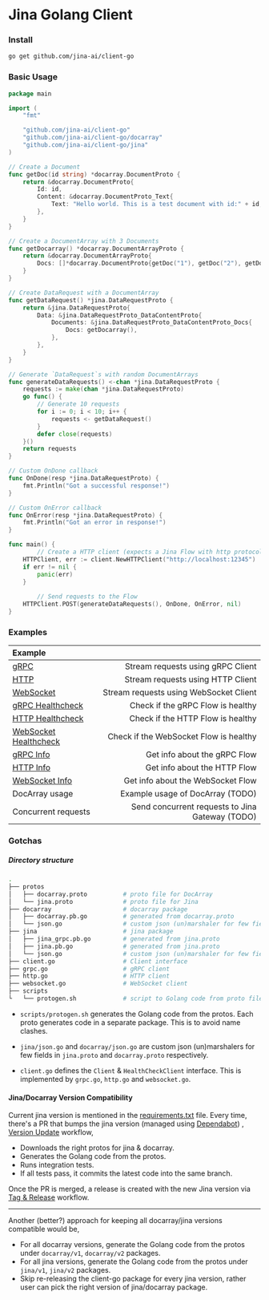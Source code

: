# Jina Golang Client

### Install

```bash
go get github.com/jina-ai/client-go
```

### Basic Usage

```go
package main

import (
	"fmt"

	"github.com/jina-ai/client-go"
	"github.com/jina-ai/client-go/docarray"
	"github.com/jina-ai/client-go/jina"
)

// Create a Document
func getDoc(id string) *docarray.DocumentProto {
	return &docarray.DocumentProto{
		Id: id,
		Content: &docarray.DocumentProto_Text{
			Text: "Hello world. This is a test document with id:" + id,
		},
	}
}

// Create a DocumentArray with 3 Documents
func getDocarray() *docarray.DocumentArrayProto {
	return &docarray.DocumentArrayProto{
		Docs: []*docarray.DocumentProto{getDoc("1"), getDoc("2"), getDoc("3")},
	}
}

// Create DataRequest with a DocumentArray
func getDataRequest() *jina.DataRequestProto {
	return &jina.DataRequestProto{
		Data: &jina.DataRequestProto_DataContentProto{
			Documents: &jina.DataRequestProto_DataContentProto_Docs{
				Docs: getDocarray(),
			},
		},
	}
}

// Generate `DataRequest`s with random DocumentArrays
func generateDataRequests() <-chan *jina.DataRequestProto {
	requests := make(chan *jina.DataRequestProto)
	go func() {
		// Generate 10 requests
		for i := 0; i < 10; i++ {
			requests <- getDataRequest()
		}
		defer close(requests)
	}()
	return requests
}

// Custom OnDone callback
func OnDone(resp *jina.DataRequestProto) {
	fmt.Println("Got a successful response!")
}

// Custom OnError callback
func OnError(resp *jina.DataRequestProto) {
	fmt.Println("Got an error in response!")
}

func main() {
    	// Create a HTTP client (expects a Jina Flow with http protocol running on localhost:12345)
	HTTPClient, err := client.NewHTTPClient("http://localhost:12345")
	if err != nil {
		panic(err)
	}
    
    	// Send requests to the Flow
	HTTPClient.POST(generateDataRequests(), OnDone, OnError, nil)
}

```



### Examples


| Example |  |
| :---   | ---:  |
| [gRPC](examples/grpc/) | Stream requests using gRPC Client |
| [HTTP](examples/http/) | Stream requests using HTTP Client |
| [WebSocket](examples/websocket/) | Stream requests using WebSocket Client |
| [gRPC Healthcheck](examples/healthcheck/grpc/) | Check if the gRPC Flow is healthy |
| [HTTP Healthcheck](examples/healthcheck/http/) | Check if the  HTTP Flow is healthy |
| [WebSocket Healthcheck](examples/healthcheck/websocket/) | Check if the WebSocket Flow is healthy |
| [gRPC Info](examples/info/grpc/) | Get info about the gRPC Flow |
| [HTTP Info](examples/info/http/) | Get info about the HTTP Flow |
| [WebSocket Info](examples/info/websocket/) | Get info about the WebSocket Flow |
| DocArray usage | Example usage of DocArray (TODO) |
| Concurrent requests | Send concurrent requests to Jina Gateway (TODO) |



### Gotchas

##### Directory structure

```bash
.
├── protos
│   ├── docarray.proto          # proto file for DocArray
│   └── jina.proto              # proto file for Jina
├── docarray                    # docarray package
│   ├── docarray.pb.go          # generated from docarray.proto  
│   └── json.go                 # custom json (un)marshaler for few fields in docarray.proto
├── jina                        # jina package
│   ├── jina_grpc.pb.go         # generated from jina.proto
│   ├── jina.pb.go              # generated from jina.proto
│   └── json.go                 # custom json (un)marshaler for few fields in jina.proto
├── client.go                   # Client interface
├── grpc.go                     # gRPC client
├── http.go                     # HTTP client
├── websocket.go                # WebSocket client
├── scripts
└   └── protogen.sh             # script to Golang code from proto files
```

- `scripts/protogen.sh` generates the Golang code from the protos. Each proto generates code in a separate package. This is to avoid name clashes.

- `jina/json.go` and `docarray/json.go` are custom json (un)marshalers for few fields in `jina.proto` and `docarray.proto` respectively. 

- `client.go` defines the `Client` & `HealthCheckClient` interface. This is implemented by `grpc.go`, `http.go` and `websocket.go`.


#### Jina/Docarray Version Compatibility 

Current jina version is mentioned in the [requirements.txt](requirements.txt) file. Every time, there's a PR that bumps the jina version (managed using [Dependabot](.github/dependabot.yml)) , [Version Update](.github/workflows/ci.yml) workflow,
- Downloads the right protos for jina & docarray.
- Generates the Golang code from the protos.
- Runs integration tests.
- If all tests pass, it commits the latest code into the same branch. 

Once the PR is merged, a release is created with the new Jina version via [Tag & Release](.github/workflows/tag.yml) workflow.

---

Another (better?) approach for keeping all docarray/jina versions compatible would be,

- For all docarray versions, generate the Golang code from the protos under `docarray/v1`, `docarray/v2` packages.
- For all jina versions, generate the Golang code from the protos under `jina/v1`, `jina/v2` packages.
- Skip re-releasing the client-go package for every jina version, rather user can pick the right version of jina/docarray package.
